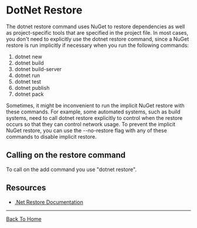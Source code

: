 # DotNet Restore

The dotnet restore command uses NuGet to restore dependencies as well as project-specific tools that are specified in the project file. In most cases, you don't need to explicitly use the dotnet restore command, since a NuGet restore is run implicitly if necessary when you run the following commands:

1. dotnet new
2. dotnet build
3. dotnet build-server
4. dotnet run
5. dotnet test
6. dotnet publish
7. dotnet pack

Sometimes, it might be inconvenient to run the implicit NuGet restore with these commands. For example, some automated systems, such as build systems, need to call dotnet restore explicitly to control when the restore occurs so that they can control network usage. To prevent the implicit NuGet restore, you can use the --no-restore flag with any of these commands to disable implicit restore.

## Calling on the restore command

To call on the add command you use "dotnet restore".

## Resources

- [.Net Restore Documentation](https://docs.microsoft.com/en-us/dotnet/core/tools/dotnet-restore)

---

[Back To Home](../readme.md)